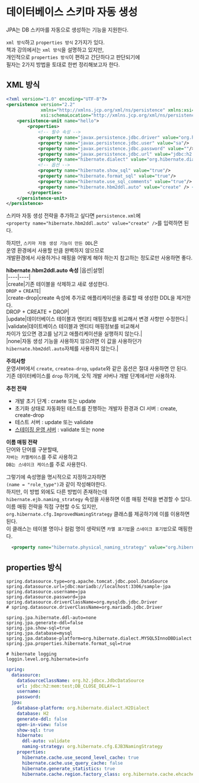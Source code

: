 # 데이터베이스 스키마 자동 생성 
JPA는 DB 스키마를 자동으로 생성하는 기능을 지원한다.     
 
`xml 방식`하고 `properties 방식` 2가지가 있다.      
책과 강의에서는 `xml 방식`을 설명하고 있지만,  
개인적으로 `properties 방식`이 편하고 간단하다고 판단되기에      
필자는 2가지 방법을 토대로 한번 정리해보고자 한다.          

## XML 방식
```xml
<?xml version="1.0" encoding="UTF-8"?>
<persistence version="2.2"
             xmlns="http://xmlns.jcp.org/xml/ns/persistence" xmlns:xsi="http://www.w3.org/2001/XMLSchema-instance"
             xsi:schemaLocation="http://xmlns.jcp.org/xml/ns/persistence http://xmlns.jcp.org/xml/ns/persistence/persistence_2_2.xsd">
    <persistence-unit name="hello">
        <properties>
            <!-- 필수 속성 -->
            <property name="javax.persistence.jdbc.driver" value="org.h2.Driver"/>
            <property name="javax.persistence.jdbc.user" value="sa"/>
            <property name="javax.persistence.jdbc.password" value=""/>
            <property name="javax.persistence.jdbc.url" value="jdbc:h2:tcp://localhost/~/test"/>
            <property name="hibernate.dialect" value="org.hibernate.dialect.H2Dialect"/>
            <!-- 옵션 -->
            <property name="hibernate.show_sql" value="true"/>
            <property name="hibernate.format_sql" value="true"/>
            <property name="hibernate.use_sql_comments" value="true"/>
            <property name="hibernate.hbm2ddl.auto" value="create" /> <!-- 여기가 포인트 -->
        </properties>
    </persistence-unit>
</persistence>
```
스키마 자동 생성 전략을 추가하고 싶다면 `persistence.xml`에    
`<property name="hibernate.hbm2ddl.auto" value="create" />`를 입력하면 된다.  
   
하지만, `스키마 자동 생성 기능이 만든 DDL`은     
운영 환경에서 사용할 만큼 완벽하지 않으므로    
개발환경에서 사용하거나 매핑을 어떻게 해야 하는지 참고하는 정도로만 사용하면 좋다.     
   
**hibernate.hbm2ddl.auto 속성**
|옵션|설명|  
|----|----|   
|create|기존 테이블을 삭제하고 새로 생성한다.<br>`DROP` + `CREATE`|     
|create-drop|create 속성에 추가로 애플리케이션을 종료할 때 생성한 DDL을 제거한다.<br>DROP + CREATE + DROP|   
|update|데이터베이스 테이블과 엔티티 매핑정보를 비교해서 변경 사항만 수정한다.|     
|validate|데이트베이스 테이블과 엔티티 매핑정보를 비교해서<br>차이가 있으면 경고를 남기고 애플리케이션을 실행하지 않는다.|       
|none|자동 생성 기능을 사용하지 않으려면 이 값을 사용하던가<br>`hibernate.hbm2ddl.auto`자체를 사용하지 않는다.|       
     
**주의사항**   
운영서버에서 `create`, `createa-drop`, `update`와 같은 옵션은 절대 사용하면 안 된다.  
기존 데이터베이스를 `drop` 하기에, 오직 개발 서버나 개발 단계에서만 사용하자.    

**추천 전략**   
* 개발 초기 단계 : craete 또는 update
* 초기화 상태로 자동화된 테스트를 진행하는 개발자 환경과 CI 서버 : create, create-drop   
* 테스트 서버 : update 또는 validate 
* [스테이징 운영 서버](https://okky.kr/article/733425) : validate 또는 none
  
**이름 매핑 전략**  
단어와 단어를 구분할때,    
`자바는 카멜케이스`를 주로 사용하고     
`DB는 스네이크 케이스`를 주로 사용한다.    
  
그렇기에 속성명을 명시적으로 지정하고자하면   
`(name = "role_type")`과 같이 작성해야한다.   
하지만, 이 방법 외에도 다른 방법이 존재하는데  
`hibernate.ejb.naming_strategy` 속성을 사용하면 이름 매핑 전략을 변경할 수 있다.  
이름 매핑 전략을 직접 구현할 수도 있지만,   
`org.hibernate.cfg.ImprovedNamingStrategy` 클래스를 제공하기에 이를 이용하면 된다.   
이 클래스는 테이블 명이나 컬럼 명이 생략되면 `카멜 표기법`을 `스네이크 표기법`으로 매핑한다.   

```xml
  <property name="hibernate.physical_naming_strategy" value="org.hibernate.cfg.ImprovedNamingStrategy" />
```  

## properties 방식

```properties
spring.datasource.type=org.apache.tomcat.jdbc.pool.DataSource
spring.datasource.url=jdbc:mariadb://localhost:3306/sample-jpa
spring.datasource.username=jpa
spring.datasource.password=jpa
spring.datasource.driverClassName=org.mysqldb.jdbc.Driver
# spring.datasource.driverClassName=org.mariadb.jdbc.Driver

spring.jpa.hibernate.ddl-auto=none
spring.jpa.generate-ddl=false
spring.jpa.show-sql=true
spring.jpa.database=mysql
spring.jpa.database-platform=org.hibernate.dialect.MYSQL5InnoDBDialect
spring.jpa.properties.hibernate.format_sql=true

# hibernate logging
loggin.level.org.hibernate=info
```

```yml
spring:
  datasource:
    dataSourceClassName: org.h2.jdbcx.JdbcDataSource
    url: jdbc:h2:mem:test;DB_CLOSE_DELAY=-1
    username:
    password:
  jpa:
    database-platform: org.hibernate.dialect.H2Dialect
    database: H2
    generate-ddl: false
    open-in-view: false
    show-sql: true
    hibernate:
      ddl-auto: validate
      naming-strategy: org.hibernate.cfg.EJB3NamingStrategy
    properties:
      hibernate.cache.use_second_level_cache: true
      hibernate.cache.use_query_cache: false
      hibernate.generate_statistics: true
      hibernate.cache.region.factory_class: org.hibernate.cache.ehcache.SingletonEhCacheRegionFactor
```
